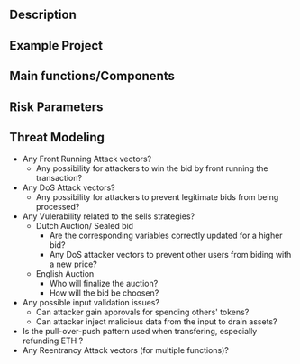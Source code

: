 ## Description

## Example Project

## Main functions/Components

## Risk Parameters

## Threat Modeling
- Any Front Running Attack vectors?
	- Any possibility for attackers to win the bid by front running the transaction?
- Any DoS Attack vectors?
	- Any possibility for attackers to prevent legitimate bids from being processed?
- Any Vulerability related to the sells strategies?
	- Dutch Auction/ Sealed bid
		- Are the corresponding variables correctly updated for a higher bid?
		- Any DoS attacker vectors to prevent other users from biding with a new price?
	- English Auction
		- Who will finalize the auction?
		- How will the bid be choosen?
- Any possible input validation issues?
	- Can attacker gain approvals for spending others' tokens?
	- Can attacker inject malicious data from the input to drain assets?
- Is the pull-over-push pattern used when transfering, especially refunding ETH ?
- Any Reentrancy Attack vectors (for multiple functions)?